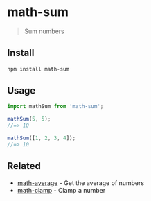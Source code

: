 # math-sum

> Sum numbers

## Install

```sh
npm install math-sum
```

## Usage

```js
import mathSum from 'math-sum';

mathSum(5, 5);
//=> 10

mathSum([1, 2, 3, 4]);
//=> 10
```

## Related

- [math-average](https://github.com/sindresorhus/math-average) - Get the average of numbers
- [math-clamp](https://github.com/sindresorhus/math-clamp) - Clamp a number
